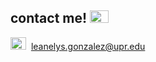 <h2>contact me!&nbsp;<img alt="" src="https://i.pinimg.com/originals/45/f1/8c/45f18c4a6c8aaa1f6144fa1dd10127a1.gif" style="height:20px; width:30px" /></h2>

<p><img alt="" src="https://static-00.iconduck.com/assets.00/email-icon-2048x1628-mzownmgf.png" style="height:20px; width:25px" />&nbsp; <a href="mailto:leanelys.gonzalez@upr.edu">leanelys.gonzalez@upr.edu</a></p>

<p>&nbsp;</p>
